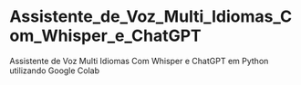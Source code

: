 # Assistente_de_Voz_Multi_Idiomas_Com_Whisper_e_ChatGPT
Assistente de Voz Multi Idiomas Com Whisper e ChatGPT em Python utilizando Google Colab
